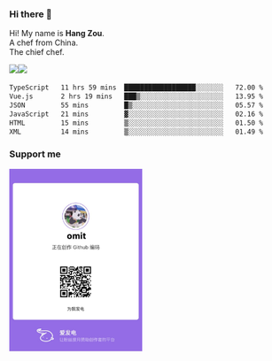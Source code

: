 ### Hi there 👋

Hi! My name is **Hang Zou**.  
A chef from China.  
The chief chef.

<img align="" width="57.5%" src="https://github-readme-stats.vercel.app/api?username=zouhangwithsweet&hide_title=true&hide_border=true&show_icons=true&include_all_commits=true&line_height=21" /><img align="" width="42.4%" src="https://github-readme-stats.vercel.app/api/top-langs/?username=zouhangwithsweet&hide_title=true&hide_border=true&layout=compact" />

<!--START_SECTION:waka-->

```text
TypeScript   11 hrs 59 mins  ██████████████████░░░░░░░   72.00 %
Vue.js       2 hrs 19 mins   ███▒░░░░░░░░░░░░░░░░░░░░░   13.95 %
JSON         55 mins         █▒░░░░░░░░░░░░░░░░░░░░░░░   05.57 %
JavaScript   21 mins         ▓░░░░░░░░░░░░░░░░░░░░░░░░   02.16 %
HTML         15 mins         ▒░░░░░░░░░░░░░░░░░░░░░░░░   01.50 %
XML          14 mins         ▒░░░░░░░░░░░░░░░░░░░░░░░░   01.49 %
```

<!--END_SECTION:waka-->

### Support me

<img width="240" src="./afdian-omit.jpeg"></img>
